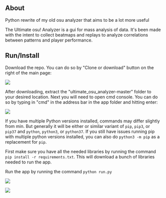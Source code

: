 ## About

Python rewrite of my old osu analyzer that aims to be a lot more useful

The Ultimate osu! Analyzer is a gui for mass analysis of data. It's been made with the intent to collect beatmaps and replays to analyze correlations between patterns and player performance.


## Run/Install

Download the repo. You can do so by "Clone or download" button on the right of the main page:

![](https://i.imgur.com/XV6jqen.png)

After downloading, extract the "ultimate_osu_analyzer-master" folder to your desired location. Next you will need to open cmd console. You can do so by typing in "cmd" in the address bar in the app folder and hitting enter:

![](https://i.imgur.com/QF3DYuC.png)

If you have multiple Python versions installed, commands may differ slightly from min. But generally it will be either or similar variant of `pip`, `pip3`, or `pip37` and `python`, `python3`, or `python37`. If you still have issues running pip with multiple python versions installed, you can also do `python3 -m pip` as a replacement for `pip`.

First make sure you have all the needed libraries by running the command `pip install -r requirements.txt`. This will download a bunch of libraries needed to run the app.

Run the app by running the command `python run.py`

![](https://i.imgur.com/dvlOPhX.png)

![](https://i.imgur.com/TyszCFI.png)
